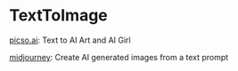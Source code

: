 # TextToImage

[picso.ai](https://picso.ai/): Text to AI Art and AI Girl

[midjourney](https://www.midjourney.com/): Create AI generated images from a text prompt
